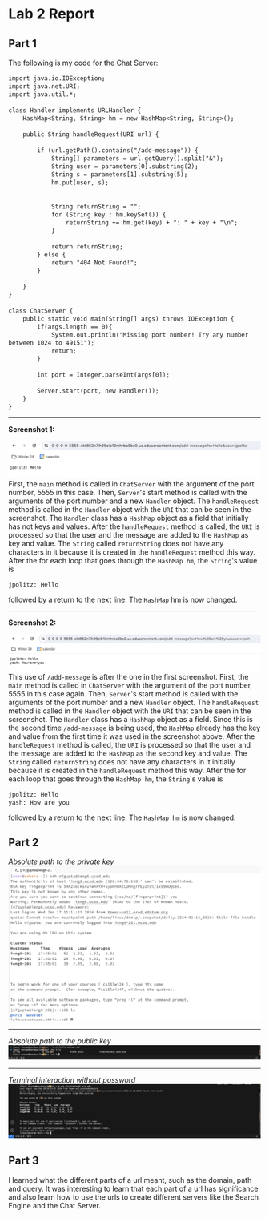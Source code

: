 # Lab 2 Report
## Part 1
The following is my code for the Chat Server:
```
import java.io.IOException;
import java.net.URI;
import java.util.*;

class Handler implements URLHandler {
    HashMap<String, String> hm = new HashMap<String, String>();

    public String handleRequest(URI url) {

        if (url.getPath().contains("/add-message")) {
            String[] parameters = url.getQuery().split("&");
            String user = parameters[0].substring(2);
            String s = parameters[1].substring(5);
            hm.put(user, s);


            String returnString = "";
            for (String key : hm.keySet()) {
                returnString += hm.get(key) + ": " + key + "\n";
            }

            return returnString;
        } else {
            return "404 Not Found!";
        }

    }
}

class ChatServer {
    public static void main(String[] args) throws IOException {
        if(args.length == 0){
            System.out.println("Missing port number! Try any number between 1024 to 49151");
            return;
        }

        int port = Integer.parseInt(args[0]);

        Server.start(port, new Handler());
    }
}
```
***
**Screenshot 1:**

![lab2part1_1](lab2part1_1.png)
First, the ```main``` method is called in ```ChatServer``` with the argument of the port number, 5555 in this case. Then, ```Server```'s start method is called with the arguments of the port number and a new ```Handler``` object. The ```handleRequest``` method is called in the ```Handler``` object with the ```URI``` that can be seen in the screenshot. The ```Handler``` class has a ```HashMap``` object as a field that initially has not keys and values. After the ```handleRequest``` method is called, the ```URI``` is processed so that the user and the message are added to the ```HashMap``` as key and value. The ```String``` called ```returnString``` does not have any characters in it because it is created in the ```handleRequest``` method this way. After the for each loop that goes through the ```HashMap hm```, the ```String```'s value is 
```
jpolitz: Hello
```
followed by a return to the next line. The ```HashMap``` hm is now changed.

***
**Screenshot 2:**

![lab2part1_2](lab2part1_2.png)
This use of ```/add-message``` is after the one in the first screenshot. First, the ```main``` method is called in ```ChatServer``` with the argument of the port number, 5555 in this case again. Then, ```Server```'s start method is called with the arguments of the port number and a new ```Handler``` object. The ```handleRequest``` method is called in the ```Handler``` object with the ```URI``` that can be seen in the screenshot. The ```Handler``` class has a ```HashMap``` object as a field. Since this is the second time ```/add-message``` is being used, the ```HashMap``` already has the key and value from the first time it was used in the screenshot above. After the ```handleRequest``` method is called, the ```URI``` is processed so that the user and the message are added to the ```HashMap``` as the second key and value. The ```String``` called ```returnString``` does not have any characters in it initially because it is created in the ```handleRequest``` method this way. After the for each loop that goes through the ```HashMap hm```, the ```String```'s value is 
```
jpolitz: Hello
yash: How are you
```
followed by a return to the next line. The ```HashMap hm``` is now changed.

## Part 2
_Absolute path to the private key_
![lab2part2_1](lab2part2_1.png)
***

_Absolute path to the public key_
![lab2part2_2](lab2part2_2.png)
***

_Terminal interaction without password_
![lab2part2_3](lab2part2_3.png)

## Part 3
I learned what the different parts of a url meant, such as the domain, path and query. It was interesting to learn that each part of a url has significance and also learn how to use the urls to create different servers like the Search Engine and the Chat Server.
